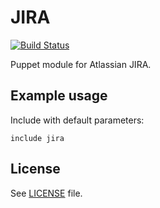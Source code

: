 # JIRA

[![Build
Status](https://secure.travis-ci.org/antonlindstrom/puppet-jira.png)](http://travis-ci.org/antonlindstrom/puppet-jira)

Puppet module for Atlassian JIRA.

## Example usage

Include with default parameters:
```
include jira
```

## License

See [LICENSE](LICENSE) file.
